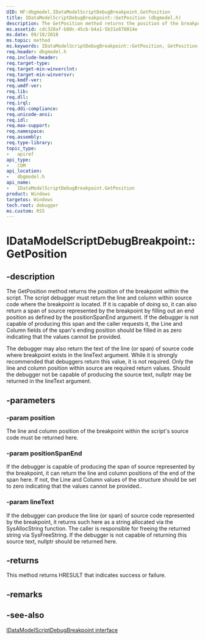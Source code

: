 ```yaml
---
UID: NF:dbgmodel.IDataModelScriptDebugBreakpoint.GetPosition
title: IDataModelScriptDebugBreakpoint::GetPosition (dbgmodel.h)
description: The GetPosition method returns the position of the breakpoint within the script.
ms.assetid: cdc328af-b80c-45cb-b4a1-5b31e878014e
ms.date: 09/10/2018
ms.topic: method
ms.keywords: IDataModelScriptDebugBreakpoint::GetPosition, GetPosition, IDataModelScriptDebugBreakpoint.GetPosition, IDataModelScriptDebugBreakpoint::GetPosition, IDataModelScriptDebugBreakpoint.GetPosition
req.header: dbgmodel.h
req.include-header:
req.target-type:
req.target-min-winverclnt:
req.target-min-winversvr:
req.kmdf-ver:
req.umdf-ver:
req.lib:
req.dll:
req.irql: 
req.ddi-compliance:
req.unicode-ansi:
req.idl:
req.max-support:
req.namespace:
req.assembly:
req.type-library: 
topic_type: 
-	apiref
api_type: 
-	COM
api_location: 
-	dbgmodel.h
api_name: 
-	IDataModelScriptDebugBreakpoint.GetPosition
product: Windows
targetos: Windows
tech.root: debugger
ms.custom: RS5
---
```


# IDataModelScriptDebugBreakpoint::GetPosition


## -description

The GetPosition method returns the position of the breakpoint within the script. The script debugger must return the line and column within source code where the breakpoint is located. If it is capable of doing so, it can also return a span of source represented by the breakpoint by filling out an end position as defined by the positionSpanEnd argument. If the debugger is not capable of producing this span and the caller requests it, the Line and Column fields of the span's ending position should be filled in as zero indicating that the values cannot be provided. 

The debugger may also return the text of the line (or span) of source code where breakpoint exists in the lineText argument. While it is strongly recommended that debuggers return this value, it is not required. Only the line and column position within source are required return values. Should the debugger not be capable of producing the source text, nullptr may be returned in the lineText argument. 


## -parameters

### -param position
The line and column position of the breakpoint within the script's source code must be returned here.

### -param positionSpanEnd
If the debugger is capable of producing the span of source represented by the breakpoint, it can return the line and column positions of the end of the span here. If not, the Line and Column values of the structure should be set to zero indicating that the values cannot be provided..

### -param lineText
If the debugger can produce the line (or span) of source code represented by the breakpoint, it returns such here as a string allocated via the SysAllocString function. The caller is responsible for freeing the returned string via SysFreeString. If the debugger is not capable of returning this source text, nullptr should be returned here.


## -returns
This method returns HRESULT that indicates success or failure.
## -remarks

## -see-also

[IDataModelScriptDebugBreakpoint interface](nn-dbgmodel-idatamodelscriptdebugbreakpoint.md)
